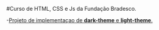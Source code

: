 
#Curso de HTML, CSS e Js da Fundação Bradesco.

-[Projeto de implementaçao de **dark-theme** e **light-theme**.](https://abnerdsn.github.io/javascript/bradesco/index.html)

